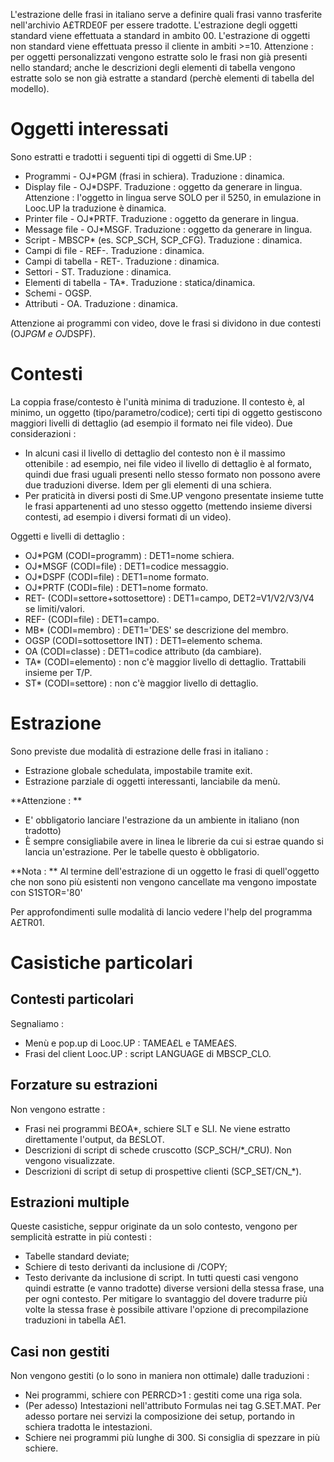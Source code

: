 L'estrazione delle frasi in italiano serve a definire quali frasi vanno trasferite nell'archivio A£TRDE0F per essere tradotte.
L'estrazione degli oggetti standard viene effettuata a standard in ambito 00.
L'estrazione di oggetti non standard viene effettuata presso il cliente in ambiti >=10.
Attenzione :  per oggetti personalizzati vengono estratte solo le frasi non già presenti nello standard; anche le descrizioni degli elementi di tabella vengono estratte solo se non già estratte a standard (perchè elementi di tabella del modello).

# Oggetti interessati

Sono estratti e tradotti i seguenti tipi di oggetti di Sme.UP : 
 * Programmi - OJ*PGM (frasi in schiera). Traduzione :  dinamica.
 * Display file - OJ*DSPF. Traduzione :  oggetto da generare in lingua. Attenzione :  l'oggetto in lingua serve SOLO per il 5250, in emulazione in Looc.UP la traduzione è dinamica.
 * Printer file - OJ*PRTF. Traduzione :  oggetto da generare in lingua.
 * Message file - OJ*MSGF. Traduzione :  oggetto da generare in lingua.
 * Script - MBSCP* (es. SCP_SCH, SCP_CFG). Traduzione :  dinamica.
 * Campi di file - REF-. Traduzione :  dinamica.
 * Campi di tabella - RET-. Traduzione :  dinamica.
 * Settori - ST. Traduzione :  dinamica.
 * Elementi di tabella - TA*. Traduzione :  statica/dinamica.
 * Schemi - OGSP.
 * Attributi - OA. Traduzione :  dinamica.

Attenzione ai programmi con video, dove le frasi si dividono in due contesti (OJ*PGM e OJ*DSPF).

# Contesti

La coppia frase/contesto è l'unità minima di traduzione.
Il contesto è, al minimo, un oggetto (tipo/parametro/codice); certi tipi di oggetto gestiscono maggiori livelli di dettaglio (ad esempio il formato nei file video).
Due considerazioni : 
 * In alcuni casi il livello di dettaglio del contesto non è il massimo ottenibile :  ad esempio, nei file video il livello di dettaglio è al formato, quindi due frasi uguali presenti nello stesso formato non possono avere due traduzioni diverse. Idem per gli elementi di una schiera.
 * Per praticità in diversi posti di Sme.UP vengono presentate insieme tutte le frasi appartenenti ad uno stesso oggetto (mettendo insieme diversi contesti, ad esempio i diversi formati di un video).

Oggetti e livelli di dettaglio : 
 * OJ*PGM (CODI=programm) :  DET1=nome schiera.
 * OJ*MSGF (CODI=file) :  DET1=codice messaggio.
 * OJ*DSPF (CODI=file) :  DET1=nome formato.
 * OJ*PRTF (CODI=file) :  DET1=nome formato.
 * RET- (CODI=settore+sottosettore) :  DET1=campo, DET2=V1/V2/V3/V4 se limiti/valori.
 * REF- (CODI=file) :  DET1=campo.
 * MB* (CODI=membro) :  DET1='DES' se descrizione del membro.
 * OGSP (CODI=sottosettore INT) :  DET1=elemento schema.
 * OA (CODI=classe) :  DET1=codice attributo (da cambiare).
 * TA* (CODI=elemento) :  non c'è maggior livello di dettaglio. Trattabili insieme per T/P.
 * ST* (CODI=settore) :  non c'è maggior livello di dettaglio.


# Estrazione

Sono previste due modalità di estrazione delle frasi in italiano : 
 * Estrazione globale schedulata, impostabile tramite exit.
 * Estrazione parziale di oggetti interessanti, lanciabile da menù.

**Attenzione : **
 * E' obbligatorio lanciare l'estrazione da un ambiente in italiano (non tradotto)
 * È sempre consigliabile avere in linea le librerie da cui si estrae quando si lancia un'estrazione. Per le tabelle questo è obbligatorio.

**Nota : **
Al termine dell'estrazione di un oggetto le frasi di quell'oggetto che non sono più esistenti non vengono cancellate ma vengono impostate con S1STOR='80'

Per approfondimenti sulle modalità di lancio vedere l'help del programma A£TR01.

# Casistiche particolari

## Contesti particolari

Segnaliamo : 
 * Menù e pop.up di Looc.UP :  TAMEA£L e TAMEA£S.
 * Frasi del client Looc.UP :  script LANGUAGE di MBSCP_CLO.

## Forzature su estrazioni

Non vengono estratte : 
 * Frasi nei programmi B£OA*, schiere SLT e SLI. Ne viene estratto direttamente l'output, da B£SLOT.
 * Descrizioni di script di schede cruscotto (SCP_SCH/*_CRU). Non vengono visualizzate.
 * Descrizioni di script di setup di prospettive clienti (SCP_SET/CN_*).

## Estrazioni multiple

Queste casistiche, seppur originate da un solo contesto, vengono per semplicità estratte in più contesti : 
 * Tabelle standard deviate;
 * Schiere di testo derivanti da inclusione di /COPY;
 * Testo derivante da inclusione di script.
In tutti questi casi vengono quindi estratte (e vanno tradotte) diverse versioni della stessa frase, una per ogni contesto.
Per mitigare lo svantaggio del dovere tradurre più volte la stessa frase è possibile attivare l'opzione di precompilazione traduzioni in tabella A£1.

## Casi non gestiti

Non vengono gestiti (o lo sono in maniera non ottimale) dalle traduzioni : 
 * Nei programmi, schiere con PERRCD>1 :  gestiti come una riga sola.
 * (Per adesso) Intestazioni nell'attributo Formulas nei tag G.SET.MAT. Per adesso portare nei servizi la composizione dei setup, portando in schiera tradotta le intestazioni.
 * Schiere nei programmi più lunghe di 300. Si consiglia di spezzare in più schiere.


